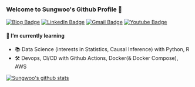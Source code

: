 ### Welcome to Sungwoo's Github Profile 👋

[![Blog Badge](https://img.shields.io/badge/Blog-000?logo=ghost&logoColor=yellow&link=https://sungw.ooo)](https://sungw.ooo)
[![LinkedIn Badge](https://custom-icon-badges.demolab.com/badge/LinkedIn-0A66C2?logo=linkedin-white&logoColor=fff)](https://www.linkedin.com/in/cos18/)
[![Gmail Badge](https://img.shields.io/badge/Gmail-d14836?style=flat-square&logo=Gmail&logoColor=white&link=mailto:codest99@gmail.com)](mailto:codest99@gmail.com)
[![Youtube Badge](https://img.shields.io/badge/Youtube-ff0000?style=flat-square&logo=youtube&link=https://www.youtube.com/channel/UC74IIMkCN_-rxuLAwvMOw7w)](https://www.youtube.com/channel/UC74IIMkCN_-rxuLAwvMOw7w)

#### 🌱 I’m currently learning
- 📚 Data Science (interests in Statistics, Causal Inference) with Python, R
- 🛠 Devops, CI/CD with Github Actions, Docker(& Docker Compose), AWS

[![Sungwoo's github stats](https://github-readme-stats.vercel.app/api?username=cos18&count_private=true&show_icons=true&theme=buefy&hide=issues,contribs)](https://github.com/anuraghazra/github-readme-stats)
